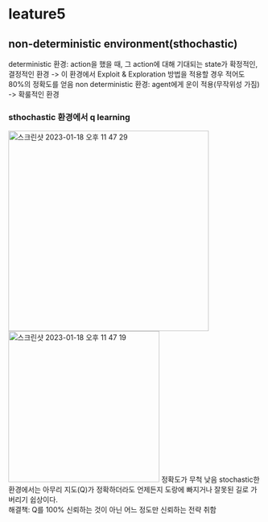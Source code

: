 # leature5
## non-deterministic environment(sthochastic)
deterministic 환경: action을 했을 때, 그 action에 대해 기대되는 state가 확정적인, 결정적인 환경 -> 이 환경에서 Exploit & Exploration 방법을 적용할 경우 적어도 80%의 정확도를 얻음
non deterministic 환경: agent에게 운이 적용(무작위성 가짐) -> 확룰적인 환경

### sthochastic 환경에서 q learning
<img width="398" alt="스크린샷 2023-01-18 오후 11 47 29" src="https://user-images.githubusercontent.com/121830114/213204269-db611b44-85b5-47c6-9918-562af45c1fb4.png">
<img width="300" alt="스크린샷 2023-01-18 오후 11 47 19" src="https://user-images.githubusercontent.com/121830114/213204284-5673c436-362b-4d51-b948-0a35b1acd7cd.png">
정확도가 무척 낮음 stochastic한 환경에서는 아무리 지도(Q)가 정확하더라도 언제든지 도랑에 빠지거나 잘못된 길로 가버리기 쉽상이다.<br>
해결책: Q를 100% 신뢰하는 것이 아닌 어느 정도만 신뢰하는 전략 취함

